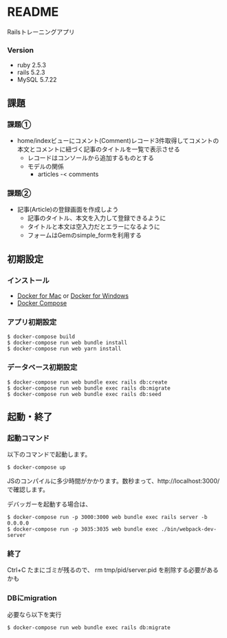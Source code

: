 # README

Railsトレーニングアプリ

### Version
- ruby 2.5.3
- rails 5.2.3
- MySQL 5.7.22

## 課題
### 課題①
- home/indexビューにコメント(Comment)レコード3件取得してコメントの本文とコメントに紐づく記事のタイトルを一覧で表示させる
  - レコードはコンソールから追加するものとする
  - モデルの関係
    - articles -< comments
    
### 課題②
- 記事(Article)の登録画面を作成しよう
  - 記事のタイトル、本文を入力して登録できるように
  - タイトルと本文は空入力だとエラーになるように
  - フォームはGemのsimple_formを利用する

## 初期設定

### インストール
- [Docker for Mac](https://www.docker.com/docker-mac) or [Docker for Windows](https://docs.docker.com/docker-for-windows/)
- [Docker Compose](https://docs.docker.com/compose/install/)

### アプリ初期設定
```
$ docker-compose build
$ docker-compose run web bundle install
$ docker-compose run web yarn install
```

### データベース初期設定
```
$ docker-compose run web bundle exec rails db:create
$ docker-compose run web bundle exec rails db:migrate
$ docker-compose run web bundle exec rails db:seed
```

## 起動・終了

### 起動コマンド

以下のコマンドで起動します。

```
$ docker-compose up
```

JSのコンパイルに多少時間がかかります。数秒まって、http://localhost:3000/ で確認します。

デバッガーを起動する場合は、

```
$ docker-compose run -p 3000:3000 web bundle exec rails server -b 0.0.0.0
$ docker-compose run -p 3035:3035 web bundle exec ./bin/webpack-dev-server
```

### 終了
Ctrl+C
たまにゴミが残るので、  rm tmp/pid/server.pid を削除する必要があるかも

### DBにmigration
必要なら以下を実行
```
$ docker-compose run web bundle exec rails db:migrate
```